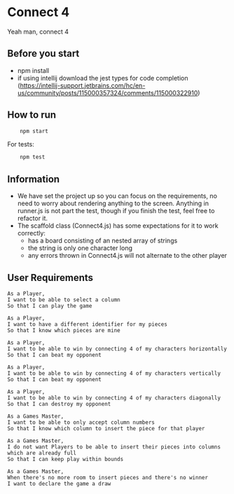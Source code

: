 # Connect 4

Yeah man, connect 4

## Before you start

* npm install
* if using intellij download the jest types for code completion (https://intellij-support.jetbrains.com/hc/en-us/community/posts/115000357324/comments/115000322910)

## How to run

```bash
    npm start
```

For tests:

```bash
    npm test
```

## Information

* We have set the project up so you can focus on the requirements, no need to worry about rendering anything to the screen.  Anything in runner.js is not part the test, though if you finish the test, feel free to refactor it.
* The scaffold class (Connect4.js) has some expectations for it to work correctly:
    * has a board consisting of an nested array of strings
    * the string is only one character long
    * any errors thrown in Connect4.js will not alternate to the other player
    
## User Requirements

```
As a Player,
I want to be able to select a column
So that I can play the game
```

```
As a Player,
I want to have a different identifier for my pieces
So that I know which pieces are mine
```

```
As a Player,
I want to be able to win by connecting 4 of my characters horizontally
So that I can beat my opponent
```

```
As a Player,
I want to be able to win by connecting 4 of my characters vertically
So that I can beat my opponent
```

```
As a Player,
I want to be able to win by connecting 4 of my characters diagonally
So that I can destroy my opponent
```

```
As a Games Master,
I want to be able to only accept column numbers
So that I know which column to insert the piece for that player
```

```
As a Games Master,
I do not want Players to be able to insert their pieces into columns which are already full
So that I can keep play within bounds
```

```
As a Games Master,
When there's no more room to insert pieces and there's no winner
I want to declare the game a draw
```

